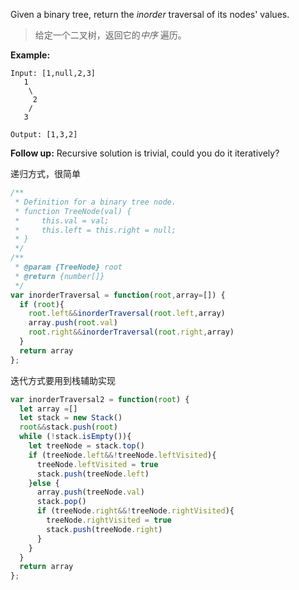 Given a binary tree, return the *inorder* traversal of its nodes' values.

> 给定一个二叉树，返回它的*中序* 遍历。

**Example:**

```
Input: [1,null,2,3]
   1
    \
     2
    /
   3

Output: [1,3,2]
```

**Follow up:** Recursive solution is trivial, could you do it iteratively?



递归方式，很简单

```js
/**
 * Definition for a binary tree node.
 * function TreeNode(val) {
 *     this.val = val;
 *     this.left = this.right = null;
 * }
 */
/**
 * @param {TreeNode} root
 * @return {number[]}
 */
var inorderTraversal = function(root,array=[]) {
  if (root){
    root.left&&inorderTraversal(root.left,array)
    array.push(root.val)
    root.right&&inorderTraversal(root.right,array)
  }
  return array
};
```



迭代方式要用到栈辅助实现

```js
var inorderTraversal2 = function(root) {
  let array =[]
  let stack = new Stack()
  root&&stack.push(root)
  while (!stack.isEmpty()){
    let treeNode = stack.top()
    if (treeNode.left&&!treeNode.leftVisited){
      treeNode.leftVisited = true
      stack.push(treeNode.left)
    }else {
      array.push(treeNode.val)
      stack.pop()
      if (treeNode.right&&!treeNode.rightVisited){
        treeNode.rightVisited = true
        stack.push(treeNode.right)
      }
    }
  }
  return array
};
```


